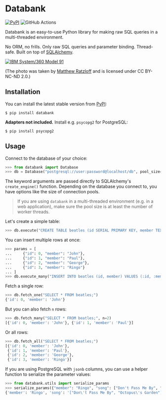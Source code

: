 # Databank

[![PyPI](https://img.shields.io/pypi/v/databank.svg)](https://pypi.org/project/databank) ![GitHub Actions](https://github.com/snapADDY/databank/actions/workflows/main.yml/badge.svg)

Databank is an easy-to-use Python library for making raw SQL queries in a multi-threaded environment.

No ORM, no frills. Only raw SQL queries and parameter binding. Thread-safe. Built on top of [SQLAlchemy](https://www.sqlalchemy.org/).

[![IBM System/360 Model 91](https://live.staticflickr.com/7328/9169294489_ba900907f1_b.jpg)](https://www.flickr.com/photos/mratzloff/9169294489/)

(The photo was taken by [Matthew Ratzloff](https://www.flickr.com/photos/mratzloff/) and is licensed under CC BY-NC-ND 2.0.)
## Installation

You can install the latest stable version from [PyPI](https://pypi.org/project/databank/):

```
$ pip install databank
```

**Adapters not included.** Install e.g. `psycopg2` for PostgreSQL:

```
$ pip install psycopg2
```

## Usage

Connect to the database of your choice:

```python
>>> from databank import Database
>>> db = Database("postgresql://user:password@localhost/db", pool_size=2)
```

The keyword arguments are passed directly to SQLAlchemy's `create_engine()` function. Depending on the database you connect to, you have options like the size of connection pools.

> If you are using `databank` in a multi-threaded environment (e.g. in a web application), make sure the pool size is at least the number of worker threads.

Let's create a simple table:

```python
>>> db.execute("CREATE TABLE beatles (id SERIAL PRIMARY KEY, member TEXT NOT NULL);")
```

You can insert multiple rows at once:

```python
>>> params = [
...     {"id": 0, "member": "John"},
...     {"id": 1, "member": "Paul"},
...     {"id": 2, "member": "George"},
...     {"id": 3, "member": "Ringo"}
... ]
>>> db.execute_many("INSERT INTO beatles (id, member) VALUES (:id, :member);", params)
```

Fetch a single row:

```python
>>> db.fetch_one("SELECT * FROM beatles;")
{'id': 0, 'member': 'John'}
```

But you can also fetch `n` rows:

```python
>>> db.fetch_many("SELECT * FROM beatles;", n=2)
[{'id': 0, 'member': 'John'}, {'id': 1, 'member': 'Paul'}]
```

Or all rows:

```python
>>> db.fetch_all("SELECT * FROM beatles;")
[{'id': 0, 'member': 'John'},
 {'id': 1, 'member': 'Paul'},
 {'id': 2, 'member': 'George'},
 {'id': 3, 'member': 'Ringo'}]
```

If you are using PostgreSQL with `jsonb` columns, you can use a helper function to serialize the parameter values:

```python
>>> from databank.utils import serialize_params
>>> serialize_params({"member": "Ringo", "song": ["Don't Pass Me By", "Octopus's Garden"]})
{'member': 'Ringo', 'song': '["Don\'t Pass Me By", "Octopus\'s Garden"]'}
```
